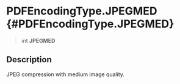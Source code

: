 PDFEncodingType.JPEGMED {#PDFEncodingType.JPEGMED}
=======================

> int **JPEGMED**

Description
-----------

JPEG compression with medium image quality.
